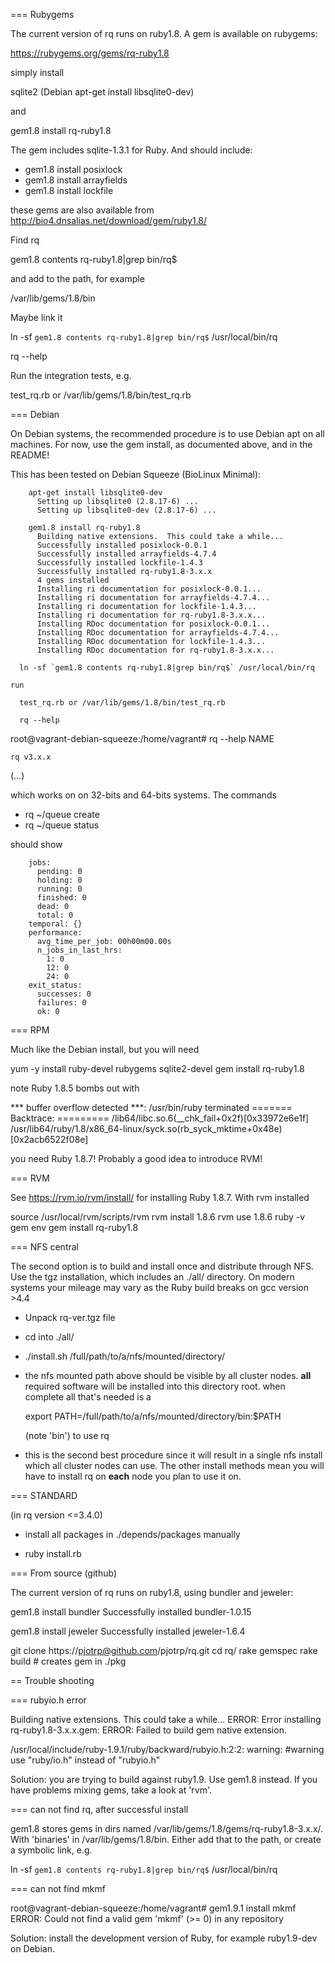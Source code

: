 === Rubygems

The current version of rq runs on ruby1.8. A gem is available on rubygems:

  https://rubygems.org/gems/rq-ruby1.8

simply install 

  sqlite2 (Debian apt-get install libsqlite0-dev)

and

  gem1.8 install rq-ruby1.8

The gem includes sqlite-1.3.1 for Ruby. And should include:

  - gem1.8 install posixlock
  - gem1.8 install arrayfields
  - gem1.8 install lockfile

  these gems are also available from http://bio4.dnsalias.net/download/gem/ruby1.8/

Find rq

  gem1.8 contents rq-ruby1.8|grep bin/rq$

and add to the path, for example 

  /var/lib/gems/1.8/bin 
  
Maybe link it

  ln -sf `gem1.8 contents rq-ruby1.8|grep bin/rq$` /usr/local/bin/rq

  rq --help

Run the integration tests, e.g.

  test_rq.rb or /var/lib/gems/1.8/bin/test_rq.rb 

=== Debian

On Debian systems, the recommended procedure is to use Debian apt on all 
machines. For now, use the gem install, as documented above, and in the README!

This has been tested on Debian Squeeze (BioLinux Minimal):

        apt-get install libsqlite0-dev
          Setting up libsqlite0 (2.8.17-6) ...
          Setting up libsqlite0-dev (2.8.17-6) ...

        gem1.8 install rq-ruby1.8
          Building native extensions.  This could take a while...
          Successfully installed posixlock-0.0.1
          Successfully installed arrayfields-4.7.4
          Successfully installed lockfile-1.4.3
          Successfully installed rq-ruby1.8-3.x.x
          4 gems installed
          Installing ri documentation for posixlock-0.0.1...
          Installing ri documentation for arrayfields-4.7.4...
          Installing ri documentation for lockfile-1.4.3...
          Installing ri documentation for rq-ruby1.8-3.x.x...
          Installing RDoc documentation for posixlock-0.0.1...
          Installing RDoc documentation for arrayfields-4.7.4...
          Installing RDoc documentation for lockfile-1.4.3...
          Installing RDoc documentation for rq-ruby1.8-3.x.x...

      ln -sf `gem1.8 contents rq-ruby1.8|grep bin/rq$` /usr/local/bin/rq

    run

      test_rq.rb or /var/lib/gems/1.8/bin/test_rq.rb 

      rq --help

root@vagrant-debian-squeeze:/home/vagrant# rq --help
  NAME

    rq v3.x.x

(...)

which works on on 32-bits and 64-bits systems. The commands

  * rq ~/queue create
  * rq ~/queue status

should show

        jobs: 
          pending: 0
          holding: 0
          running: 0
          finished: 0
          dead: 0
          total: 0
        temporal: {}
        performance: 
          avg_time_per_job: 00h00m00.00s
          n_jobs_in_last_hrs: 
            1: 0
            12: 0
            24: 0
        exit_status: 
          successes: 0
          failures: 0
          ok: 0

=== RPM

Much like the Debian install, but you will need

  yum -y install ruby-devel rubygems sqlite2-devel
  gem install rq-ruby1.8

note Ruby 1.8.5 bombs out with 

  *** buffer overflow detected ***: /usr/bin/ruby terminated
  ======= Backtrace: =========
  /lib64/libc.so.6(__chk_fail+0x2f)[0x33972e6e1f]
  /usr/lib64/ruby/1.8/x86_64-linux/syck.so(rb_syck_mktime+0x48e)[0x2acb6522f08e]

you need Ruby 1.8.7! Probably a good idea to introduce RVM!

=== RVM

See https://rvm.io/rvm/install/ for installing Ruby 1.8.7. With rvm installed

  source /usr/local/rvm/scripts/rvm
  rvm install 1.8.6
  rvm use 1.8.6
  ruby -v
  gem env
  gem install rq-ruby1.8



=== NFS central

The second option is to build and install once and distribute through
NFS. Use the tgz installation, which includes an ./all/ directory. On 
modern systems your mileage may vary as the Ruby build breaks on gcc 
version >4.4

  * Unpack rq-ver.tgz file
  
  * cd into ./all/

  * ./install.sh /full/path/to/a/nfs/mounted/directory/

  * the nfs mounted path above should be visible by all cluster nodes.
    __all__ required software will be installed into this directory root. when
    complete all that's needed is a

      export PATH=/full/path/to/a/nfs/mounted/directory/bin:$PATH

    (note 'bin') to use rq

  * this is the second best procedure since it will result in a single nfs
    install which all cluster nodes can use. The other install methods mean
    you will have to install rq on __each__ node you plan to use it on.

=== STANDARD

(in rq version <=3.4.0)

  * install all packages in ./depends/packages manually

  * ruby install.rb

=== From source (github)

The current version of rq runs on ruby1.8, using bundler and jeweler:

  gem1.8 install bundler
  Successfully installed bundler-1.0.15

  gem1.8 install jeweler
  Successfully installed jeweler-1.6.4
 
  git clone https://pjotrp@github.com/pjotrp/rq.git
  cd rq/
  rake gemspec
  rake build  # creates gem in ./pkg

== Trouble shooting

=== rubyio.h error

Building native extensions.  This could take a while...
ERROR:  Error installing rq-ruby1.8-3.x.x.gem:
        ERROR: Failed to build gem native extension.

/usr/local/include/ruby-1.9.1/ruby/backward/rubyio.h:2:2: warning: #warning use "ruby/io.h" instead of "rubyio.h"

Solution: you are trying to build against ruby1.9. Use gem1.8 instead. If you 
have problems mixing gems, take a look at 'rvm'.

=== can not find rq, after successful install

gem1.8 stores gems in dirs named /var/lib/gems/1.8/gems/rq-ruby1.8-3.x.x/. With
'binaries' in /var/lib/gems/1.8/bin. Either add that to the path, or 
create a symbolic link, e.g.

  ln -sf `gem1.8 contents rq-ruby1.8|grep bin/rq$` /usr/local/bin/rq

=== can not find mkmf

root@vagrant-debian-squeeze:/home/vagrant# gem1.9.1 install mkmf
ERROR:  Could not find a valid gem 'mkmf' (>= 0) in any repository

Solution: install the development version of Ruby, for example ruby1.9-dev
on Debian.

